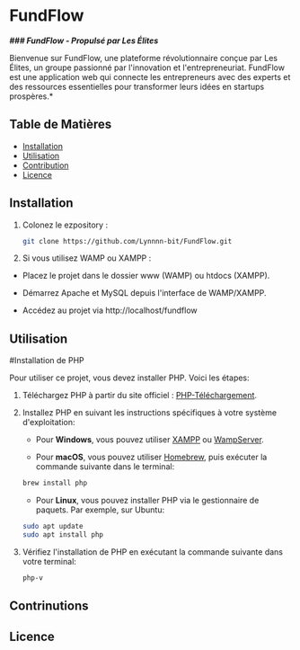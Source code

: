 # FundFlow
**_### FundFlow - Propulsé par Les Élites_**

Bienvenue sur FundFlow, une plateforme révolutionnaire conçue par Les Élites, un groupe passionné par l'innovation et l'entrepreneuriat. FundFlow est une application web qui connecte les entrepreneurs avec des experts et des ressources essentielles pour transformer leurs idées en startups prospères.*

## Table de Matières
- [Installation](#installation)
- [Utilisation](#utilisation)
- [Contribution](#contrinutions)
- [Licence](#licence)

## Installation

1. Colonez le ezpository :
    ```bash
    git clone https://github.com/Lynnnn-bit/FundFlow.git
2. Si vous utilisez WAMP ou XAMPP :

* Placez le projet dans le dossier www (WAMP) ou htdocs (XAMPP).

* Démarrez Apache et MySQL depuis l'interface de WAMP/XAMPP.

* Accédez au projet via http://localhost/fundflow

## Utilisation

#Installation de PHP

Pour utiliser ce projet, vous devez installer PHP. Voici les étapes:

1. Téléchargez PHP à partir du site officiel : [PHP-Téléchargement](https://www.php.net/downloads.php).

2. Installez PHP en suivant les instructions spécifiques à votre système d'exploitation:

    - Pour **Windows**, vous pouvez utiliser [XAMPP](https://www.apachefriends.org/fr/index.html) ou [WampServer](http://www.sampserver.com/).

    - Pour **macOS**, vous pouvez utiliser [Homebrew](https://brew.sh/), puis exécuter la commande suivante dans le terminal: 
    ```bash
    brew install php
    ```
    - Pour **Linux**, vous pouvez installer PHP via le gestionnaire de paquets. Par exemple, sur Ubuntu:

    ```bash
    sudo apt update
    sudo apt install php
    ```

3. Vérifiez l'installation de PHP en exécutant la commande suivante dans votre terminal:
    ```bash
    php-v

## Contrinutions
## Licence

